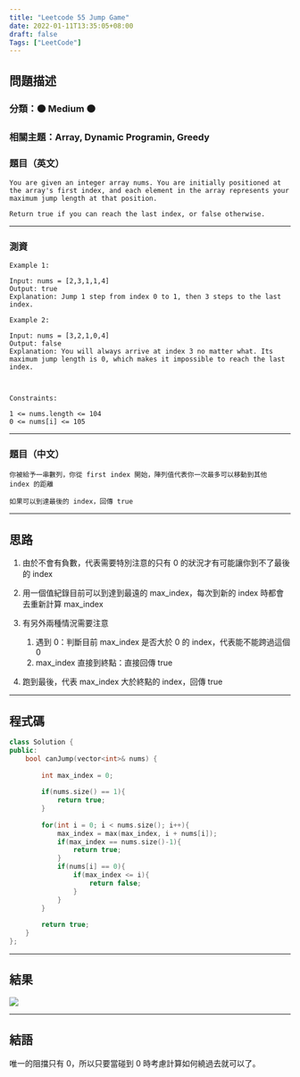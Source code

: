 ```yaml
---
title: "Leetcode 55 Jump Game"
date: 2022-01-11T13:35:05+08:00
draft: false
Tags: ["LeetCode"]
---
```



## 問題描述

### 分類：🟠 Medium 🟠

### 相關主題：Array, Dynamic Programin, Greedy

### 題目（英文）

```
You are given an integer array nums. You are initially positioned at the array's first index, and each element in the array represents your maximum jump length at that position.

Return true if you can reach the last index, or false otherwise.
```

---

### 測資

```
Example 1:

Input: nums = [2,3,1,1,4]
Output: true
Explanation: Jump 1 step from index 0 to 1, then 3 steps to the last index.

Example 2:

Input: nums = [3,2,1,0,4]
Output: false
Explanation: You will always arrive at index 3 no matter what. Its maximum jump length is 0, which makes it impossible to reach the last index.

 

Constraints:

1 <= nums.length <= 104
0 <= nums[i] <= 105
```

---

### 題目（中文）

```
你被給予一串數列，你從 first index 開始，陣列值代表你一次最多可以移動到其他 index 的距離

如果可以到達最後的 index，回傳 true 
```

---

## 思路

1. 由於不會有負數，代表需要特別注意的只有 0 的狀況才有可能讓你到不了最後的 index

2. 用一個值紀錄目前可以到達到最遠的 max_index，每次到新的 index 時都會去重新計算 max_index

3. 有另外兩種情況需要注意
   1. 遇到 0：判斷目前 max_index 是否大於 0 的 index，代表能不能跨過這個 0
   2. max_index 直接到終點：直接回傳 true

4. 跑到最後，代表 max_index 大於終點的 index，回傳 true
---

## 程式碼

```c++
class Solution {
public:
    bool canJump(vector<int>& nums) {
        
        int max_index = 0;
        
        if(nums.size() == 1){
            return true;
        }
        
        for(int i = 0; i < nums.size(); i++){
            max_index = max(max_index, i + nums[i]);
            if(max_index == nums.size()-1){
                return true;
            }
            if(nums[i] == 0){
                if(max_index <= i){
                    return false;
                }
            }
        }
        
        return true;
    }
};
```

---

## 結果

![](https://i.imgur.com/8C1jYJV.png)

---

## 結語

唯一的阻擋只有 0，所以只要當碰到 0 時考慮計算如何繞過去就可以了。
